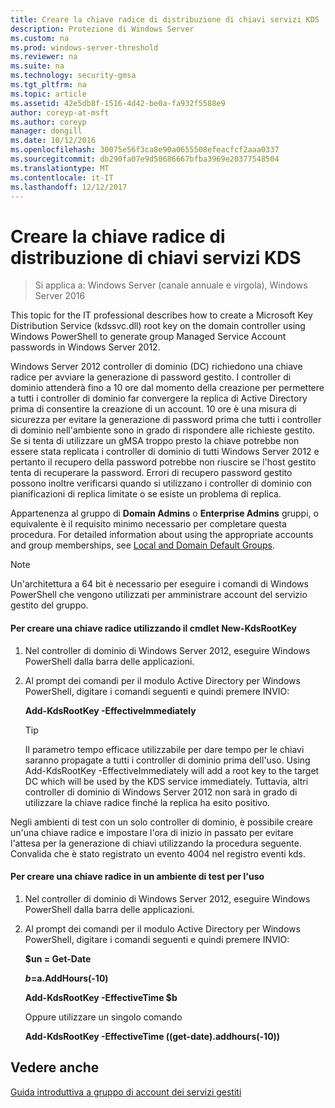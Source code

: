 ```yaml
---
title: Creare la chiave radice di distribuzione di chiavi servizi KDS
description: Protezione di Windows Server
ms.custom: na
ms.prod: windows-server-threshold
ms.reviewer: na
ms.suite: na
ms.technology: security-gmsa
ms.tgt_pltfrm: na
ms.topic: article
ms.assetid: 42e5db8f-1516-4d42-be0a-fa932f5588e9
author: coreyp-at-msft
ms.author: coreyp
manager: dongill
ms.date: 10/12/2016
ms.openlocfilehash: 30075e56f3ca8e90a0655508efeacfcf2aaa0337
ms.sourcegitcommit: db290fa07e9d50686667bfba3969e20377548504
ms.translationtype: MT
ms.contentlocale: it-IT
ms.lasthandoff: 12/12/2017
---
```

# <a name="create-the-key-distribution-services-kds-root-key"></a>Creare la chiave radice di distribuzione di chiavi servizi KDS

>Si applica a: Windows Server (canale annuale e virgola), Windows Server 2016

This topic for the IT professional describes how to create a Microsoft Key Distribution Service (kdssvc.dll) root key on the domain controller using Windows PowerShell to generate group Managed Service Account passwords in Windows Server 2012.

 Windows Server 2012 controller di dominio (DC) richiedono una chiave radice per avviare la generazione di password gestito. I controller di dominio attenderà fino a 10 ore dal momento della creazione per permettere a tutti i controller di dominio far convergere la replica di Active Directory prima di consentire la creazione di un account. 10 ore è una misura di sicurezza per evitare la generazione di password prima che tutti i controller di dominio nell'ambiente sono in grado di rispondere alle richieste gestito.  Se si tenta di utilizzare un gMSA troppo presto la chiave potrebbe non essere stata replicata i controller di dominio di tutti Windows Server 2012 e pertanto il recupero della password potrebbe non riuscire se l'host gestito tenta di recuperare la password. Errori di recupero password gestito possono inoltre verificarsi quando si utilizzano i controller di dominio con pianificazioni di replica limitate o se esiste un problema di replica.

Appartenenza al gruppo di **Domain Admins** o **Enterprise Admins** gruppi, o equivalente è il requisito minimo necessario per completare questa procedura. For detailed information about using the appropriate accounts and group memberships, see [Local and Domain Default Groups](https://technet.microsoft.com/library/dd728026(WS.10).aspx).

> [!NOTE]
> Un'architettura a 64 bit è necessario per eseguire i comandi di Windows PowerShell che vengono utilizzati per amministrare account del servizio gestito del gruppo.

#### <a name="to-create-the-kds-root-key-using-the-new-kdsrootkey-cmdlet"></a>Per creare una chiave radice utilizzando il cmdlet New-KdsRootKey

1.  Nel controller di dominio di Windows Server 2012, eseguire Windows PowerShell dalla barra delle applicazioni.

2.  Al prompt dei comandi per il modulo Active Directory per Windows PowerShell, digitare i comandi seguenti e quindi premere INVIO:

    **Add-KdsRootKey -EffectiveImmediately**

    > [!TIP]
    > Il parametro tempo efficace utilizzabile per dare tempo per le chiavi saranno propagate a tutti i controller di dominio prima dell'uso. Using Add-KdsRootKey -EffectiveImmediately will add a root key to the target DC which will be used by the KDS service immediately. Tuttavia, altri controller di dominio di Windows Server 2012 non sarà in grado di utilizzare la chiave radice finché la replica ha esito positivo.

Negli ambienti di test con un solo controller di dominio, è possibile creare un'una chiave radice e impostare l'ora di inizio in passato per evitare l'attesa per la generazione di chiavi utilizzando la procedura seguente. Convalida che è stato registrato un evento 4004 nel registro eventi kds.

#### <a name="to-create-the-kds-root-key-in-a-test-environment-for-immediate-effectiveness"></a>Per creare una chiave radice in un ambiente di test per l'uso

1.  Nel controller di dominio di Windows Server 2012, eseguire Windows PowerShell dalla barra delle applicazioni.

2.  Al prompt dei comandi per il modulo Active Directory per Windows PowerShell, digitare i comandi seguenti e quindi premere INVIO:

    **$un = Get-Date**

    **$b=$a.AddHours(-10)**

    **Add-KdsRootKey -EffectiveTime $b**

    Oppure utilizzare un singolo comando

    **Add-KdsRootKey -EffectiveTime ((get-date).addhours(-10))**

## <a name="see-also"></a>Vedere anche
[Guida introduttiva a gruppo di account dei servizi gestiti](getting-started-with-group-managed-service-accounts.md)


